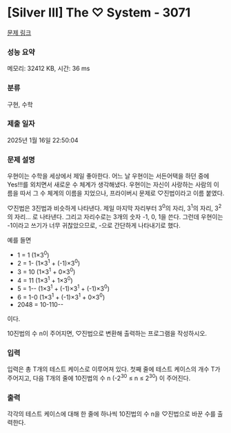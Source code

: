 # [Silver III] The ♡ System - 3071 

[문제 링크](https://www.acmicpc.net/problem/3071) 

### 성능 요약

메모리: 32412 KB, 시간: 36 ms

### 분류

구현, 수학

### 제출 일자

2025년 1월 16일 22:50:04

### 문제 설명

<p>우현이는 수학을 세상에서 제일 좋아한다. 어느 날 우현이는 서든어택을 하던 중에 Yes!!!를 외치면서 새로운 수 체계가 생각해냈다. 우현이는 자신이 사랑하는 사람의 이름을 따서 그 수 체계의 이름을 지었으나, 프라이버시 문제로 ♡진법이라고 이름 붙였다.</p>

<p>♡진법은 3진법과 비슷하게 나타낸다. 제일 마지막 자리부터 3<sup>0</sup>의 자리, 3<sup>1</sup>의 자리, 3<sup>2</sup>의 자리… 로 나타낸다. 그리고 자리수로는 3개의 숫자 -1, 0, 1을 쓴다. 그런데 우현이는 -1이라고 쓰기가 너무 귀찮았으므로, -으로 간단하게 나타내기로 했다.</p>

<p>예를 들면</p>

<ul>
	<li>1 = 1     (1×3<sup>0</sup>)</li>
	<li>2 = 1-    (1×3<sup>1</sup> + (-1)×3<sup>0</sup>)</li>
	<li>3 = 10    (1×3<sup>1</sup> + 0×3<sup>0</sup>)</li>
	<li>4 = 11    (1×3<sup>1</sup> + 1×3<sup>0</sup>)</li>
	<li>5 = 1--   (1×3<sup>1</sup> + (-1)×3<sup>1</sup> + (-1)×3<sup>0</sup>)</li>
	<li>6 = 1-0   (1×3<sup>1</sup> + (-1)×3<sup>1</sup> + 0×3<sup>0</sup>)</li>
	<li>2048 = 10-110--</li>
</ul>

<p>이다.</p>

<p>10진법의 수 n이 주어지면, ♡진법으로 변환해 출력하는 프로그램을 작성하시오.</p>

### 입력 

 <p>입력은 총 T개의 테스트 케이스로 이루어져 있다. 첫째 줄에 테스트 케이스의 개수 T가 주어지고, 다음 T개의 줄에 10진법의 수 n (-2<sup>30</sup> ≤ n ≤ 2<sup>30</sup>) 이 주어진다.</p>

### 출력 

 <p>각각의 테스트 케이스에 대해 한 줄에 하나씩 10진법의 수 n을 ♡진법으로 바꾼 수를 출력한다.</p>


